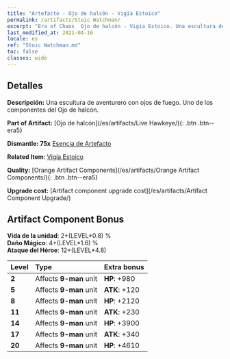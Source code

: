 ```yaml
---
title: "Artefacto - Ojo de halcón - Vigía Estoico"
permalink: /artifacts/Stoic Watchman/
excerpt: "Era of Chaos  Ojo de halcón - Vigía Estoico. Una escultura de aventurero con ojos de fuego. Uno de los componentes del Ojo de halcón."
last_modified_at: 2021-04-16
locale: es
ref: "Stoic Watchman.md"
toc: false
classes: wide
---
```




## Detalles

 **Descripción:** Una escultura de aventurero con ojos de fuego. Uno de los componentes del Ojo de halcón.

 **Part of Artifact:** [Ojo de halcón](/es/artifacts/Live Hawkeye/){: .btn .btn--era5}

 **Dismantle: 75x** [Esencia de Artefacto](/es/Items/con_905/)

 **Related Item**: [Vigía Estoico](/es/Items/art_133/)

 **Quality:** [Orange Artifact Components](/es/artifacts/Orange Artifact Components/){: .btn .btn--era5}

 **Upgrade cost:** [Artifact component upgrade cost](/es/artifacts/Artifact Component Upgrade/)

## Artifact Component Bonus

  **Vida de la unidad**: 2+(LEVEL\*0.8) %<br/>**Daño Mágico**: 4+(LEVEL\*1.6) %<br/>**Ataque del Héroe**: 12+(LEVEL\*4.8)

  |  Level  | Type |    Extra bonus  | 
  |:--------|:-----|:----------------| 
  | **2** | Affects **9-man** unit | **HP**: +980 | 
  | **5** | Affects **9-man** unit | **ATK**: +120 | 
  | **8** | Affects **9-man** unit | **HP**: +2120 | 
  | **11** | Affects **9-man** unit | **ATK**: +230 | 
  | **14** | Affects **9-man** unit | **HP**: +3900 | 
  | **17** | Affects **9-man** unit | **ATK**: +340 | 
  | **20** | Affects **9-man** unit | **HP**: +4610 | 
